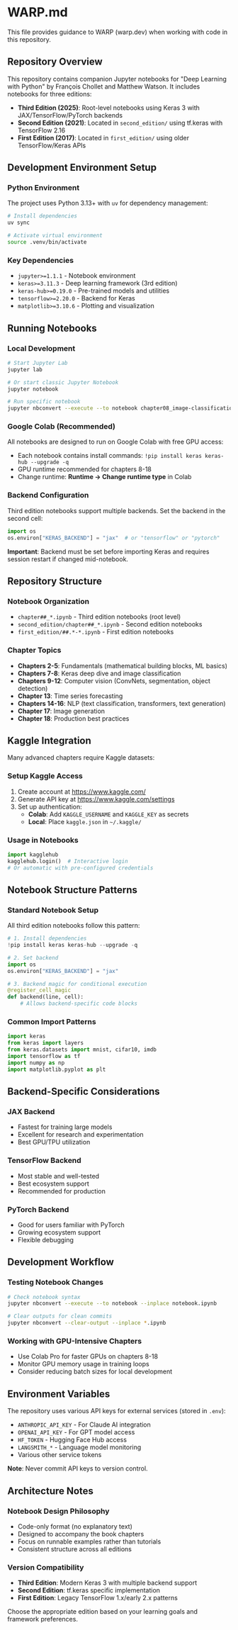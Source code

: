 # WARP.md

This file provides guidance to WARP (warp.dev) when working with code in this repository.

## Repository Overview

This repository contains companion Jupyter notebooks for "Deep Learning with Python" by François Chollet and Matthew Watson. It includes notebooks for three editions:

- **Third Edition (2025)**: Root-level notebooks using Keras 3 with JAX/TensorFlow/PyTorch backends
- **Second Edition (2021)**: Located in `second_edition/` using tf.keras with TensorFlow 2.16
- **First Edition (2017)**: Located in `first_edition/` using older TensorFlow/Keras APIs

## Development Environment Setup

### Python Environment
The project uses Python 3.13+ with `uv` for dependency management:

```bash
# Install dependencies
uv sync

# Activate virtual environment
source .venv/bin/activate
```

### Key Dependencies
- `jupyter>=1.1.1` - Notebook environment
- `keras>=3.11.3` - Deep learning framework (3rd edition)
- `keras-hub>=0.19.0` - Pre-trained models and utilities
- `tensorflow>=2.20.0` - Backend for Keras
- `matplotlib>=3.10.6` - Plotting and visualization

## Running Notebooks

### Local Development
```bash
# Start Jupyter Lab
jupyter lab

# Or start classic Jupyter Notebook
jupyter notebook

# Run specific notebook
jupyter nbconvert --execute --to notebook chapter08_image-classification.ipynb
```

### Google Colab (Recommended)
All notebooks are designed to run on Google Colab with free GPU access:
- Each notebook contains install commands: `!pip install keras keras-hub --upgrade -q`
- GPU runtime recommended for chapters 8-18
- Change runtime: **Runtime → Change runtime type** in Colab

### Backend Configuration
Third edition notebooks support multiple backends. Set the backend in the second cell:

```python
import os
os.environ["KERAS_BACKEND"] = "jax"  # or "tensorflow" or "pytorch"
```

**Important**: Backend must be set before importing Keras and requires session restart if changed mid-notebook.

## Repository Structure

### Notebook Organization
- `chapter##_*.ipynb` - Third edition notebooks (root level)
- `second_edition/chapter##_*.ipynb` - Second edition notebooks
- `first_edition/##.*-*.ipynb` - First edition notebooks

### Chapter Topics
- **Chapters 2-5**: Fundamentals (mathematical building blocks, ML basics)
- **Chapters 7-8**: Keras deep dive and image classification
- **Chapters 9-12**: Computer vision (ConvNets, segmentation, object detection)
- **Chapter 13**: Time series forecasting
- **Chapters 14-16**: NLP (text classification, transformers, text generation)
- **Chapter 17**: Image generation
- **Chapter 18**: Production best practices

## Kaggle Integration

Many advanced chapters require Kaggle datasets:

### Setup Kaggle Access
1. Create account at https://www.kaggle.com/
2. Generate API key at https://www.kaggle.com/settings
3. Set up authentication:
   - **Colab**: Add `KAGGLE_USERNAME` and `KAGGLE_KEY` as secrets
   - **Local**: Place `kaggle.json` in `~/.kaggle/`

### Usage in Notebooks
```python
import kagglehub
kagglehub.login()  # Interactive login
# Or automatic with pre-configured credentials
```

## Notebook Structure Patterns

### Standard Notebook Setup
All third edition notebooks follow this pattern:
```python
# 1. Install dependencies
!pip install keras keras-hub --upgrade -q

# 2. Set backend
import os
os.environ["KERAS_BACKEND"] = "jax"

# 3. Backend magic for conditional execution
@register_cell_magic
def backend(line, cell):
    # Allows backend-specific code blocks
```

### Common Import Patterns
```python
import keras
from keras import layers
from keras.datasets import mnist, cifar10, imdb
import tensorflow as tf
import numpy as np
import matplotlib.pyplot as plt
```

## Backend-Specific Considerations

### JAX Backend
- Fastest for training large models
- Excellent for research and experimentation
- Best GPU/TPU utilization

### TensorFlow Backend
- Most stable and well-tested
- Best ecosystem support
- Recommended for production

### PyTorch Backend
- Good for users familiar with PyTorch
- Growing ecosystem support
- Flexible debugging

## Development Workflow

### Testing Notebook Changes
```bash
# Check notebook syntax
jupyter nbconvert --execute --to notebook --inplace notebook.ipynb

# Clear outputs for clean commits
jupyter nbconvert --clear-output --inplace *.ipynb
```

### Working with GPU-Intensive Chapters
- Use Colab Pro for faster GPUs on chapters 8-18
- Monitor GPU memory usage in training loops
- Consider reducing batch sizes for local development

## Environment Variables

The repository uses various API keys for external services (stored in `.env`):
- `ANTHROPIC_API_KEY` - For Claude AI integration
- `OPENAI_API_KEY` - For GPT model access  
- `HF_TOKEN` - Hugging Face Hub access
- `LANGSMITH_*` - Language model monitoring
- Various other service tokens

**Note**: Never commit API keys to version control.

## Architecture Notes

### Notebook Design Philosophy
- Code-only format (no explanatory text)
- Designed to accompany the book chapters
- Focus on runnable examples rather than tutorials
- Consistent structure across all editions

### Version Compatibility
- **Third Edition**: Modern Keras 3 with multiple backend support
- **Second Edition**: tf.keras specific implementation
- **First Edition**: Legacy TensorFlow 1.x/early 2.x patterns

Choose the appropriate edition based on your learning goals and framework preferences.
